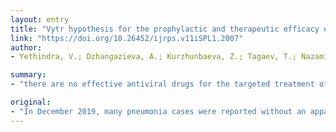 ```yaml
---
layout: entry
title: "Vytr hypothesis for the prophylactic and therapeutic efficacy of GS-5734 treatment in humans with COVID-19"
link: "https://doi.org/10.26452/ijrps.v11iSPL1.2007"
author:
- Yethindra, V.; Dzhangazieva, A.; Kurzhunbaeva, Z.; Tagaev, T.; Nazami, F.

summary:
- "there are no effective antiviral drugs for the targeted treatment of coronavirus disease 2019 (COVID-19) Prophylactic GS-5734 treatment may prevent SARS-CoV-2 induced disease and lung lesions in participants inoculated with SARS CoV-2 and potentially inhibit replication. More clinical trials are needed to prove that GS 5734 (Remdesivir) is a safe and effective drug for the treatment of COVID19."

original:
- "In December 2019, many pneumonia cases were reported without an appar-ent cause but were associated with seafood and wet markets in Wuhan, China Clinical features were similar to pneumonia, and SARS-CoV-2 (formerly 2019-nCoV) was determined as the causative pathogen. To date, there are no effective antiviral drugs for the targeted treatment of coronavirus disease 2019 (COVID-19). We provide the VITYALA YETHINDRA (VYTR) hypothesis for the prophylactic and therapeutic efficacy of GS-5734 treatment in humans with COVID-19. Prophylactic GS-5734 treatment may prevent SARS-CoV-2 induced disease and lung lesions in participants inoculated with SARS-CoV-2 and potentially inhibit SARS-CoV-2 replication. Therapeutic GS-5734 treatment may show a reduction in the severity of symptoms, reduce viral repli-cation, the complete eradication of lung lesions in some participants and decrease in the extent of lesions in 50% of participants may be possible. As broad-spectrum drugs are capable of inhibiting coronavirus infections, GS-5734 should be considered a broad-spectrum, first-line drug and may inhibit coronavirus infections and COVID-19. More clinical trials are needed to prove that GS-5734 (Remdesivir) is a safe and effective drug for the treatment of COVID-19."
---
```


